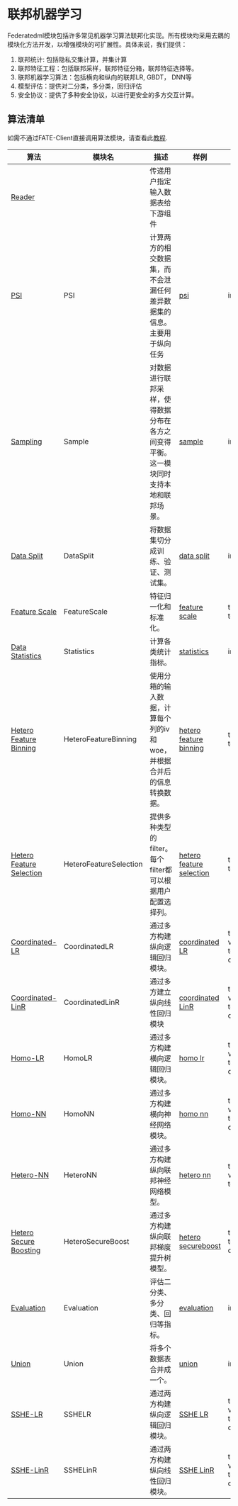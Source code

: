 # 联邦机器学习

Federatedml模块包括许多常见机器学习算法联邦化实现。所有模块均采用去耦的模块化方法开发，以增强模块的可扩展性。具体来说，我们提供：

1. 联邦统计: 包括隐私交集计算，并集计算
2. 联邦特征工程：包括联邦采样，联邦特征分箱，联邦特征选择等。
3. 联邦机器学习算法：包括横向和纵向的联邦LR, GBDT， DNN等
4. 模型评估：提供对二分类，多分类，回归评估
5. 安全协议：提供了多种安全协议，以进行更安全的多方交互计算。

## 算法清单

如需不通过FATE-Client直接调用算法模块，请查看此[教程](../ml/run_launchers.md).

| 算法                                               | 模块名                    | 描述                                         | 样例                                                                                 | 数据输入                                          | 数据输出                                                      | 模型输入                                   | 模型输出               |
|--------------------------------------------------|------------------------|--------------------------------------------|------------------------------------------------------------------------------------|-----------------------------------------------|-----------------------------------------------------------|----------------------------------------|--------------------|
| [Reader](reader.md)                              |                        | 传递用户指定输入数据表给下游组件                           |                                                                                    |                                               | output_data                                               |                                        |                    |
| [PSI](psi.md)                                    | PSI                    | 计算两方的相交数据集，而不会泄漏任何差异数据集的信息。主要用于纵向任务        | [psi](../../../../examples/pipeline/psi)                                           | input_data                                    | output_data                                               |                                        |                    |
| [Sampling](sample.md)                            | Sample                 | 对数据进行联邦采样，使得数据分布在各方之间变得平衡。这一模块同时支持本地和联邦场景。 | [sample](../../../../examples/pipeline/sample)                                     | input_data                                    | output_data                                               |                                        |                    |
| [Data Split](data_split.md)                      | DataSplit              | 将数据集切分成训练、验证、测试集。                          | [data split](../../../../examples/pipeline/data_split)                             | input_data                                    | train_output_data, validate_output_data, test_output_data |                                        |                    |
| [Feature Scale](feature_scale.md)                | FeatureScale           | 特征归一化和标准化。                                 | [feature scale](../../../../examples/pipeline/feature_scale)                       | train_data, test_data                         | train_output_data, test_output_data                       | input_model                            | output_model       |
| [Data Statistics](statistics.md)                 | Statistics             | 计算各类统计指标。                                  | [statistics](../../../../examples/pipeline/statistics)                             | input_data                                    |                                                           |                                        | output_model       |
| [Hetero Feature Binning](feature_binning.md)     | HeteroFeatureBinning   | 使用分箱的输入数据，计算每个列的iv和woe，并根据合并后的信息转换数据。      | [hetero feature binning](../../../../examples/pipeline/hetero_feature_binning)     | train_data, test_data                         | train_output_data, test_output_data                       | input_model                            | output_model       |
| [Hetero Feature Selection](feature_selection.md) | HeteroFeatureSelection | 提供多种类型的filter。每个filter都可以根据用户配置选择列。        | [hetero feature selection](../../../../examples/pipeline/hetero_feature_selection) | train_data, test_data                         | train_output_data, test_output_data                       | input_models, input_model              | output_model       |
| [Coordinated-LR](logistic_regression.md)         | CoordinatedLR          | 通过多方构建纵向逻辑回归模块。                            | [coordinated LR](../../../../examples/pipeline/coordinated_lr)                     | train_data, validate_data, test_data, cv_data | train_output_data, test_output_data, cv_output_datas      | input_model, warm_start_model          | output_model       |
| [Coordinated-LinR](linear_regression.md)         | CoordinatedLinR        | 通过多方建立纵向线性回归模块                             | [coordinated LinR](../../../../examples/pipeline/coordinated_linr)                 | train_data, validate_data, test_data, cv_data | train_output_data, test_output_data, cv_output_datas      | input_model, warm_start_model          | output_model       |
| [Homo-LR](logistic_regression.md)                | HomoLR                 | 通过多方构建横向逻辑回归模块。                            | [homo lr](../../../../examples/pipeline/homo_lr)                                   | train_data, validate_data, test_data, cv_data | train_output_data, test_output_data, cv_output_datas      | input_model, warm_start_model          | output_model       |
| [Homo-NN](homo_nn.md)                            | HomoNN                 | 通过多方构建横向神经网络模块。                            | [homo nn](../../../../examples/pipeline/homo_nn)                                   | train_data, validate_data, test_data, cv_data | train_output_data, test_output_data, cv_output_datas      | input_model, warm_start_model          | output_model       |
| [Hetero-NN](hetero_nn.md)                        | HeteroNN               | 通过多方构建纵向联邦神经网络模型。                          | [hetero nn](../../../../examples/pipeline/hetero_nn)                               | train_data, validate_data, test_data          | train_data_output, predict_data_output                    | train_model_input, predict_model_input | train_model_output |
| [Hetero Secure Boosting](hetero_secureboost.md)  | HeteroSecureBoost      | 通过多方构建纵向联邦梯度提升树模型。                         | [hetero secureboost](../../../../examples/pipeline/hetero_secureboost)             | train_data, test_data, cv_data                | train_data_output, test_data_output, cv_output_datas      | train_model_input, predict_model_input | train_model_output |
| [Evaluation](evaluation.md)                      | Evaluation             | 评估二分类、多分类、回归等指标。                           | [evaluation](../../../../examples/pipeline/hetero_secureboost)                     | input_data                                    |                                                           |                                        |                    |
| [Union](union.md)                                | Union                  | 将多个数据表合并成一个。                               | [union](../../../../examples/pipeline/union)                                       | input_data_list                               | output_data                                               |                                        |                    |
| [SSHE-LR](logistic_regression.md)                | SSHELR                 | 通过两方构建纵向逻辑回归模块。                            | [SSHE LR](../../../../examples/pipeline/sshe_lr)                                   | train_data, validate_data, test_data, cv_data | train_output_data, test_output_data, cv_output_datas      | input_model, warm_start_model          | output_model       |
| [SSHE-LinR](linear_regression.md)                | SSHELinR               | 通过两方构建纵向线性回归模块。                            | [SSHE LinR](../../../../examples/pipeline/sshe_linr)                               | train_data, validate_data, test_data, cv_data | train_output_data, test_output_data, cv_output_datas      | input_model, warm_start_model          | output_model       |
